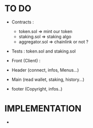 # TO DO

- Contracts : 
  - token.sol       => mint our token
  - staking.sol     => staking algo
  - aggregator.sol  => chainlink or not ?

 - Tests : token.sol and staking.sol

 - Front (Client) :
  - Header (connect, infos, Menus...)
  - Main (read wallet, staking, history...)
  - footer (Copyright, infos..)

# IMPLEMENTATION

- 